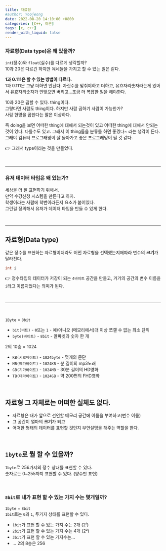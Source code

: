 ```yaml
---
title: 자료형
#author: Yoojeong
date: 2022-08-20 14:10:00 +0800
categories: [C++, 이론]
tags: [c, c++]
render_with_liquid: false
---
```


### 자료형(Data type)은 왜 있을까?
`int`(정수)와 `float`(실수)를 다르게 생각할까?  
10과 20은 다르긴 하지만 얘네들을 가지고 할 수 있는 일은 같다.

**1과 0.111은 할 수 있는 방법이 다르다.**   
1과 0.111은 그냥 더하면 안된다. 자릿수를 맞춰야하고 더하고, 유효자리숫자라는게 있어서 유효자리숫자가 안맞으면 버리고...조금 더 복잡한 일을 해야한다.  

10과 20은 곱할 수 있다. thing이다.  
그렇다면 사람도 thing이다. 하지만 사람 곱하기 사람이 가능한가?  
사람 한명을 곱한다는 말은 이상하다. 

즉 doing을 보면 어떠한 thing에 대해서 되는것이 있고 어떠한 thing에 대해서 안되는 것이 있다. 다를수도 있고. 그래서 이 thing들을 분류를 하면 좋겠다~ 라는 생각이 든다. 그래야 컴퓨터 프로그래밍이 잘 돌아가고 좋은 프로그래밍이 될 것 같다.

👉 그래서 type이라는 것을 만들었다.

<br>

---

### 유저 데이터 타입은 왜 있는가?
세상을 더 잘 표현하기 위해서.  
만약 수강신청 시스템을 만든다고 하자.  
학생이라는 사람에 학번이라든지 요소가 붙어있다.  
그런걸 정의해서 유저가 데이터 타입을 만들 수 있게 한다.  

<br>

---

## 자료형(Data type)

같은 정수를 표현하는 자료형이더라도 어떤 자료형을 선택했는지에따라 변수의 **크기**가 달라진다.  
   
```cpp
int i
```

👉 정수타입의 데이터가 저장이 되는 `4바이트` 공간을 만들고, 거기의 공간의 변수 이름을 `i`라고 이름지었다는 의미가 된다.

<br>

---

<br>

`1Byte` = `8bit`  
* `bit(비트)` - `0`또는 `1` - 예/아니오 (메모리에서)더 이상 쪼갤 수 없는 최소 단위  
* `byte(바이트)` - `8bit` - 알파벳과 숫자 한 개    

2의 10승 = 1024  
* `KB(키로바이트)` - `1024byte` - 몇개의 문단   
* `MB(메가바이트)` - `1024KB` - 분 길이의 mp3노래   
* `GB(기가바이트)` - `1024MB` - 30분 길이의 HD영화    
* `TB(테라바이트)` - `1024GB` - 약 200편의 FHD영화  

<br>

## 자료형 그 자체로는 어떠한 실체도 없다.  

* 자료형은 내가 앞으로 선언할 메모리 공간에 이름을 부여하고(변수 이름)  
* 그 공간이 얼마의 **크기**가 되고  
* 어떠한 형태의 데이터를 표현할 것인지 부연설명을 해주는 역할을 한다.  


<br>

## `1byte`로 뭘 할 수 있을까?  
`1byte`로 256가지의 정수 상태를 표현할 수 있다.  
숫자로는 0~255까지 표현할 수 있다. (양수만 표현)  

<br>

### `8bit`로 내가 표현 할 수 있는 가지 수는 몇개일까?
`1byte` = `8bit`  
`1bit`로는 `0`과 `1`, 두가지 상태를 표현할 수 있다.  
* `1bit`가 표현 할 수 있는 가지 수는 2개 (2¹)  
* `2bit`가 표현 할 수 있는 가지 수는 4개 (2²)  
* `3bit`가 표현 할 수 있는 가지수는...  
* ... 2의 8승은 256